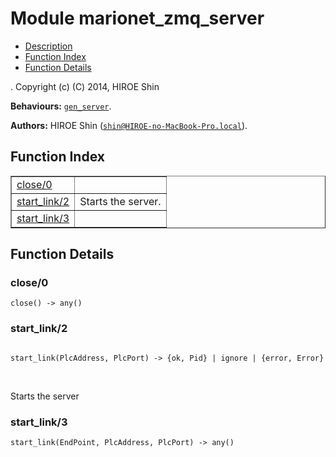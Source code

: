 

# Module marionet_zmq_server #
* [Description](#description)
* [Function Index](#index)
* [Function Details](#functions)


.
Copyright (c) (C) 2014, HIROE Shin

__Behaviours:__ [`gen_server`](gen_server.md).

__Authors:__ HIROE Shin ([`shin@HIROE-no-MacBook-Pro.local`](mailto:shin@HIROE-no-MacBook-Pro.local)).
<a name="index"></a>

## Function Index ##


<table width="100%" border="1" cellspacing="0" cellpadding="2" summary="function index"><tr><td valign="top"><a href="#close-0">close/0</a></td><td></td></tr><tr><td valign="top"><a href="#start_link-2">start_link/2</a></td><td>
Starts the server.</td></tr><tr><td valign="top"><a href="#start_link-3">start_link/3</a></td><td></td></tr></table>


<a name="functions"></a>

## Function Details ##

<a name="close-0"></a>

### close/0 ###

`close() -> any()`


<a name="start_link-2"></a>

### start_link/2 ###


<pre><code>
start_link(PlcAddress, PlcPort) -&gt; {ok, Pid} | ignore | {error, Error}
</code></pre>
<br />


Starts the server

<a name="start_link-3"></a>

### start_link/3 ###

`start_link(EndPoint, PlcAddress, PlcPort) -> any()`


